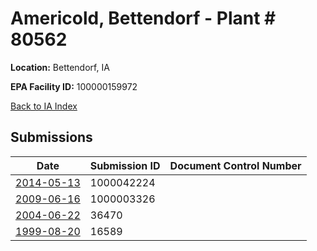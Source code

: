 # Americold, Bettendorf  - Plant # 80562

**Location:** Bettendorf, IA

**EPA Facility ID:** 100000159972

[Back to IA Index](../../index.md)

## Submissions

| Date | Submission ID | Document Control Number |
|------|--------------|-------------------------|
| [2014-05-13](submissions/1000042224.md) | 1000042224 |  |
| [2009-06-16](submissions/1000003326.md) | 1000003326 |  |
| [2004-06-22](submissions/36470.md) | 36470 |  |
| [1999-08-20](submissions/16589.md) | 16589 |  |
